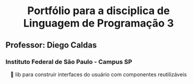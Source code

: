<h1 align="center">Portfólio para a disciplica de Linguagem de Programação 3</h1>
<h2>Professor: Diego Caldas</h2>
<h3>Instituto Federal de São Paulo - Campus SP</h3>
<p align="center">🚀 lib para construir interfaces do usuário com componentes reutilizáveis</p>
